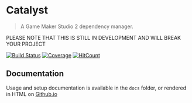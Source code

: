
# Catalyst
> A Game Maker Studio 2 dependency manager.

PLEASE NOTE THAT THIS IS STILL IN DEVELOPMENT AND WILL BREAK YOUR PROJECT

[![Build Status](https://travis-ci.org/GameMakerHub/Catalyst.svg?branch=master)](https://travis-ci.org/GameMakerHub/Catalyst)
[![Coverage](https://codecov.io/gh/GameMakerHub/Catalyst/branch/master/graph/badge.svg)](https://codecov.io/gh/GameMakerHub/Catalyst)
[![HitCount](http://hits.dwyl.io/GameMakerHub/Catalyst.svg)](http://hits.dwyl.io/GameMakerHub/Catalyst)

## Documentation
Usage and setup documentation is available in the `docs` folder, or rendered in HTML on 
[Github.io](https://gamemakerhub.github.io/Catalyst)